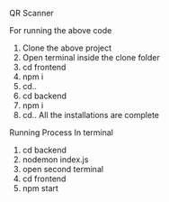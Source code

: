QR Scanner

 For running the above code
1. Clone the above project
2. Open terminal inside the clone folder
3. cd frontend
4. npm i
5. cd..
6. cd backend
7. npm i
8. cd..
All the installations are complete

Running Process
In terminal
1. cd backend
2. nodemon index.js
3. open second terminal
4. cd frontend
5. npm start
